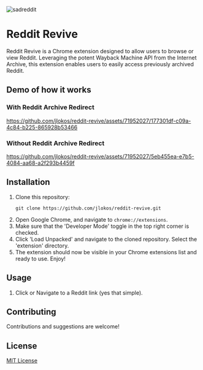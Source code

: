 ![sadreddit](https://github.com/jlokos/reddit-revive/assets/71952027/be5650cd-9ef4-4999-98cf-f6818e196cfe)
# Reddit Revive

Reddit Revive is a Chrome extension designed to allow  users to browse or view Reddit. Leveraging the potent Wayback Machine API from the Internet Archive, this extension enables users to easily access previously archived Reddit.

## Demo of how it works
### With Reddit Archive Redirect
https://github.com/jlokos/reddit-revive/assets/71952027/177301df-c09a-4c84-b225-865928b53466

### Without Reddit Archive Redirect
https://github.com/jlokos/reddit-revive/assets/71952027/5eb455ea-e7b5-4084-aa68-a2f293b4459f

## Installation

1. Clone this repository:
    ```
    git clone https://github.com/jlokos/reddit-revive.git
    ```
2. Open Google Chrome, and navigate to `chrome://extensions`.
3. Make sure that the 'Developer Mode' toggle in the top right corner is checked.
4. Click 'Load Unpacked' and navigate to the cloned repository. Select the 'extension' directory.
5. The extension should now be visible in your Chrome extensions list and ready to use. Enjoy!

## Usage

1. Click or Navigate to a Reddit link (yes that simple).

## Contributing

Contributions and suggestions are welcome!

## License

[MIT License](https://choosealicense.com/licenses/mit/)

